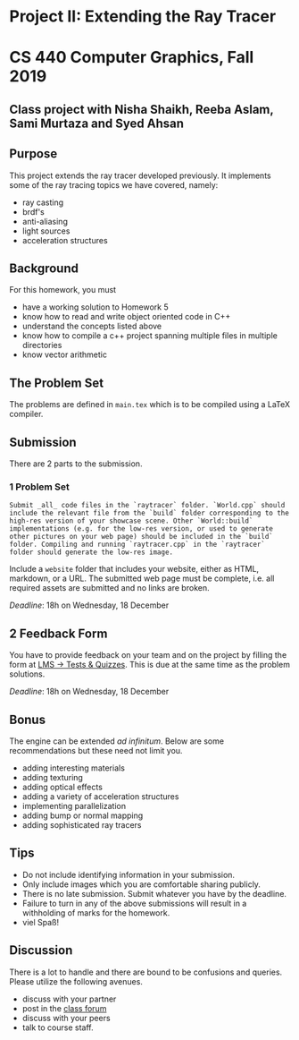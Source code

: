 # Project II: Extending the Ray Tracer
# CS 440 Computer Graphics, Fall 2019
## Class project with Nisha Shaikh, Reeba Aslam, Sami Murtaza and Syed Ahsan 

## Purpose

This project extends the ray tracer developed previously. It implements some of the ray tracing topics we have covered, namely:

- ray casting
- brdf's
- anti-aliasing
- light sources
- acceleration structures

## Background

For this homework, you must

- have a working solution to Homework 5
- know how to read and write object oriented code in C++
- understand the concepts listed above
- know how to compile a c++ project spanning multiple files in multiple directories
- know vector arithmetic

## The Problem Set

The problems are defined in `main.tex` which is to be compiled using a LaTeX compiler.


## Submission

There are 2 parts to the submission.

### 1 Problem Set

	Submit _all_ code files in the `raytracer` folder. `World.cpp` should include the relevant file from the `build` folder corresponding to the high-res version of your showcase scene. Other `World::build` implementations (e.g. for the low-res version, or used to generate other pictures on your web page) should be included in the `build` folder. Compiling and running `raytracer.cpp` in the `raytracer` folder should generate the low-res image.

Include a `website` folder that includes your website, either as HTML, markdown, or a URL. The submitted web page must be complete, i.e. all required assets are submitted and no links are broken.

_Deadline_: 18h on Wednesday, 18 December

## 2 Feedback Form

You have to provide feedback on your team and on the project by filling the form at [LMS -> Tests & Quizzes](https://lms.habib.edu.pk/x/WwHsDI). This is due at the same time as the problem solutions.

_Deadline_: 18h on Wednesday, 18 December

## Bonus

The engine can be extended _ad infinitum_. Below are some recommendations but these need not limit you.

- adding interesting materials
- adding texturing
- adding optical effects
- adding a variety of acceleration structures
- implementing parallelization
- adding bump or normal mapping
- adding sophisticated ray tracers

## Tips

- Do not include identifying information in your submission.
- Only include images which you are comfortable sharing publicly.
- There is no late submission. Submit whatever you have by the deadline.
- Failure to turn in any of the above submissions will result in a withholding of marks for the homework.
- viel Spaß!

## Discussion

There is a lot to handle and there are bound to be confusions and queries. Please utilize the following avenues.

- discuss with your partner
- post in the [class forum](https://habibedu.facebook.com/groups/1062098287331314/)
- discuss with your peers
- talk to course staff.
